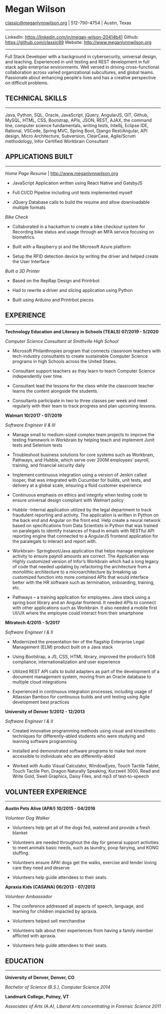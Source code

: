 **Megan Wilson**
============
<classic@meganlynnwilson.org> \| 512-790-4754 \| Austin, Texas

-----------	 ---------
LinkedIn: 	<https://linkedin.com/in/megan-wilson-20414b41> 
Github:		<https://github.com/classic89> 
Website: 	<http://www.meganlynnwilson.org>
-----------	 ---------

Full Stack Developer with a background in cybersecurity, universal design, and teaching.
Experienced in unit testing and REST development in full stack agile enterprise
environments. Well versed in driving cross-functional collaboration across
varied organizational subcultures, and global teams. Passionate about enhancing
people's lives and has a creative perspective on difficult problems.

**TECHNICAL SKILLS**
---------
--- ---

Java, Python, SQL, Oracle, JavaScript, jQuery, AngularJS, GIT, Github, MySQL,
HTML, CSS, Bootstrap, APIs, JSON, REST, AJAX, the command line, computer science
fundamentals, writing tests, Intellij, Eclipse IDE, Rational, VSCode, Spring
MVC, Spring Boot, Django Rest/Angular, API design, Micro Architecture,
Subversion, ClearCase, Agile/Scrum methodology, Infor Certified Workbrain
Consultant

**APPLICATIONS BUILT**
---------
--- ---

*Home Page Resume* \| <http://www.meganlynnwilson.org>

-   JavaScript Application written using React Native and GatsbyJS

-   Full CI/CD Pipeline including unit tests implemented myself

-   JQuery Database calls to build the resume and allow downloadable multiple
    formats

*Bike Check*

-   Collaborated in a hackathon to create a bike checkout system for Recording
    bike status and usage through an MFA service focusing on biometrics.

-   Built with a Raspberry pi and the Microsoft Azure platform

-   Setup the RFID detection device by writing the driver and helped create the
    User Interface

*Built a 3D Printer*

-   Based on the RepRap Design and Printrbot

-   Had to rewrite a driver and slicing application using Python

-   Built using Arduino and Printrbot pieces

**EXPERIENCE**
---------
--- ---

**Technology Education and Literacy in Schools (TEALS) 07/2019 - 5/2020**

*Computer Science Consultant at Smithville High School*

-   Microsoft Philanthropies program that connects classroom teachers with
    tech-industry consultants to create sustainable Computer Science programs in
    high Schools across the United States.

-   Consultant support teachers as they learn to teach Computer Science
    independently over time.

-   Consultant lead the lessons for the class while the classroom teacher learns
    the content alongside the students.

-   Consultants participate in two to three classes per week and meet regularly
    with their team to track progress and plan upcoming lessons.

**Walmart 10/2017 - 07/2019**

*Software Engineer II & III*

-   Manage small to medium-sized complex team projects to improve the testing
    framework in Workbrain by helping teach and implement Junit tests and
    Selenium tests

-   Troubleshoot business solutions for core systems such as Workbrain,
    Pathways, and Hubble, which serve over 200M employees’ payroll, training,
    and financial security daily

-   Implement continuous integration using a version of Jenkin called looper,
    that was integrated with Cucumber for builds, unit tests, and delivery at a
    global scale, ensuring a fluid customer experience

-   Continuous emphasis on ethics and integrity when testing code to ensure
    universal design compliant with Walmart policy

-   Hubble -Internal application utilized by the legal department to track
    fraudulent reporting and activity. The application is written in Python on
    the back end and Angular on the front end. Help create a neural network
    based on specifications from Data Scientists in Python that was trained on
    paralegals to identify instances of fraud in emails with RESTful API
    reporting engine that connected to a AngularJS frontend application for the
    paralegals to interact and report with.

-   Workbrain- Springboot/Java application that helps manage employee activity
    to ensure payroll amounts are correct. The Application was Highly customized
    version of Infor’s Workbrain which had a long legacy of code that needed
    updating by refactoring the architecture from a monolithic architecture to a
    microarchitecture by breaking up customized function into more contained
    APIs that would interface better with the HR software such as termination,
    onboarding, training, etc.

-   Pathways – a training application for employees. Java stack using a spring
    boot library and an Angular frontend. It needed APIs to connect with other
    applications such as Workbrain. It also needed a mobile first UI/UX where
    the employee could interact from their smartphone

**Mitratech 4/2015 - 5/2017**

*Software Engineer I & II*

-   Modernized the presentation tier of the flagship Enterprise Legal Management
    (ELM) product built on a Java stack

-   Using Bootstrap, a JS, CSS, HTML library, improved the product’s 508
    compliance, internationalization and user experience

-   Utilized REST API calls to build adapters as part of the development of a
    document management system, moving from an Oracle database to multiple cloud
    integrations

-   Experienced in continuous integration processes, including usage of
    Atlassian Bamboo for continuous builds and unit testing using Agile
    development best practices

**University of Denver 5/2012 - 12/2013**

*Software Engineer I & II*

-   Created innovative programming methods using visual and kinesthetic
    techniques for differently-abled students who were studying and learning
    software programming

-   Installed and demonstrated software programs to make text more accessible to
    individuals who are differently-abled

-   Worked with Audio Visual Calculator, WindowEyes, Touch Tactile Tablet, Touch
    Tactile Pen, Dragon Naturally Speaking, Kurzweil 3000, Read and Write Gold,
    Swell Graphics, Daisy Files, and mp3 of text-to-speech

**VOLUNTEER EXPERIENCE**
---------
--- ---

**Austin Pets Alive (APA!) 10/2015 - 04/2016**

*Volunteer Dog Walker*

-   Volunteers help get all of the dogs fed, watered and provide a fresh blanket

-   Volunteers are needed throughout the day for general support activities to
    meet animals basic needs, such as laundry, poop fairying, and KONG stuffing.

-   Volunteers ensure APA! dogs get the walks, exercise and tender loving care
    they need and deserve

-   Volunteers help guide attendees to their seats.

**Apraxia Kids (CASANA) 06/2013 - 07/2013**

*Volunteer Ambassador*

-   The conference addressed all aspects of speech, language, and learning for
    children impacted by apraxia.

-   Volunteers helped sell merchandise

-   Volunteers talk about their experiences from having a family member
    afflicted with apraxia.

-   Volunteers help guide attendees to their seats.

**EDUCATION**
---------
--- ---

**University of Denver, Denver, CO**

*Bachelor of Science (B.S.), Computer Science 2014*

**Landmark College, Putney, VT**

*Associates of Arts (A.A), Liberal Arts concentrating in Forensic Science 2011*
